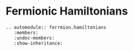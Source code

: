 # Fermionic Hamiltonians

```{eval-rst}
.. automodule:: ferrmion.hamiltonians
   :members:
   :undoc-members:
   :show-inheritance:
```
